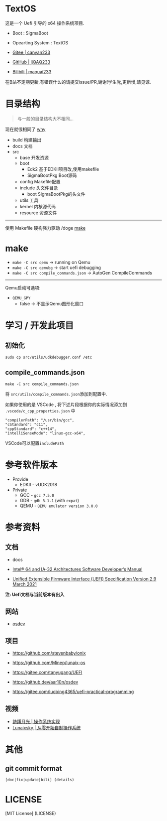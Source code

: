 # TextOS

这是一个 Uefi 引导的 x64 操作系统项目.

- Boot : SigmaBoot
- Opearting System : TextOS

- [Gitee | canyan233](https://gitee.com/canyan233)
- [GitHub | ljQAQ233](https://github.com/ljQAQ233)
- [Bilibili | maouai233](https://space.bilibili.com/503518259)

在B站不定期更新,有错误什么的请提交issue/PR,谢谢!学生党,更新慢,请见谅.

# 目录结构

> 与一般的目录结构大不相同...

现在就很相同了 [why](docs/history.md)

- build 构建输出
- docs 文档
- src
   - base           开发资源
   - boot    
     - Edk2         基于EDKII项目改,使用makefile
     - SigmaBootPkg Boot源码
   - config         Makefile配置
   - include        头文件目录
      - boot        SigmaBootPkg的头文件
   - utils          工具
   - kernel         内核源代码
   - resource       资源文件

---

使用 Makefile 硬构强力驱动 /doge [make](#make)

# make

- `make -C src qemu` -> running on Qemu
- `make -C src qemubg` -> start uefi debugging
- `make -C src compile_commands.json` -> AutoGen CompileCommands

---

Qemu启动可选项:

- `QEMU_GPY`
   - false -> 不显示Qemu图形化窗口

# 学习 / 开发此项目

## 初始化

```shell
sudo cp src/utils/udkdebugger.conf /etc
```

## compile_commands.json

```shell
make -C src compile_commands.json
```

将 `src/utils/compile_commands.json`添加到配置中.

如果你使用的是 VSCode , 将下述片段根据你的实际情况添加到 `.vscode/c_cpp_properties.json` 中

```
"compilerPath": "/usr/bin/gcc",
"cStandard": "c11",
"cppStandard": "c++14",
"intelliSenseMode": "linux-gcc-x64",
```

VSCode可以配置`includePath`

# 参考软件版本

- Provide
   - EDKII - vUDK2018
- Private
   - GCC - `gcc 7.5.0`
   - GDB - `gdb 8.1.1` (with `expat`)
   - QEMU - `QEMU emulator version 3.0.0`

# 参考资料

## 文档

- docs

- [Intel® 64 and IA-32 Architectures Software Developer’s Manual](https://www.intel.cn/content/www/cn/zh/developer/articles/technical/intel-sdm.html)
- [Unified Extensible Firmware Interface (UEFI) Specification Version 2.9 March 2021](https://uefi.org/specifications)

**注: Uefi文档与当前版本有出入**

## 网站

- [osdev](https://wiki.osdev.org)

## 项目

- <https://github.com/stevenbaby/onix>
- <https://github.com/Minep/lunaix-os>

- <https://gitee.com/tanyugang/UEFI>
- <https://github.dev/aar10n/osdev>
- <https://gitee.com/luobing4365/uefi-practical-programming>

## 视频

- [ 踌躇月光 | 操作系统实现 ](https://space.bilibili.com/491131440/channel/collectiondetail?sid=146887)
- [ Lunaixsky | 从零开始自制操作系统 ](https://space.bilibili.com/12995787/channel/collectiondetail?sid=196337)

# 其他

## git commit format

```
[doc|fix|update|bili] (details)
```

# LICENSE

[MIT License] (LICENSE)
